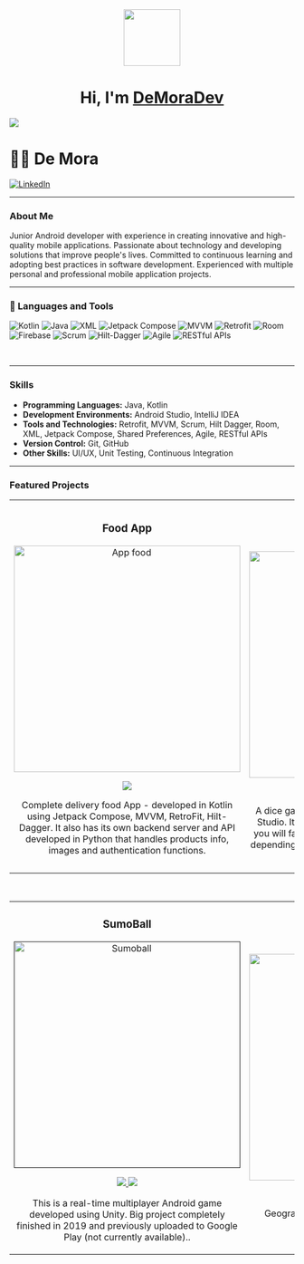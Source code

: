 <div align="center">
  <img src="https://media4.giphy.com/media/v1.Y2lkPTc5MGI3NjExdThtdm1mam1qNWhmZDU3ODU2Z2JqZzhkenlmOTZlbXprYWhtMTZzcyZlcD12MV9pbnRlcm5hbF9naWZfYnlfaWQmY3Q9cw/Y4bzv6DYbYzy8jDnoW/giphy.webp" width="100">
  <h1 align="center">Hi, I'm <a href="https://aristi.dev">DeMoraDev</a></h1>
</div>
<img src="https://github.com/user-attachments/assets/2b0a29d4-e465-4f09-a5fc-24f2109f3e3e">



# 🏄‍♂️ De Mora
[![LinkedIn](https://img.shields.io/badge/LinkedIn-DeMora-blue)](https://www.linkedin.com/in/julio-de-mora/)

---

### About Me

Junior Android developer with experience in creating innovative and high-quality mobile applications. Passionate about technology and developing solutions that improve people's lives. Committed to continuous learning and adopting best practices in software development. Experienced with multiple personal and professional mobile application projects.

---

### 🧰 Languages and Tools

![Kotlin](https://img.shields.io/badge/Kotlin-8b14f9.svg?style=for-the-badge&logo=openjdk&logoColor=white)
![Java](https://img.shields.io/badge/Java-007396.svg?style=for-the-badge&logo=java&logoColor=white)
![XML](https://img.shields.io/badge/XML-FF6600.svg?style=for-the-badge&logo=xml&logoColor=white)
![Jetpack Compose](https://img.shields.io/badge/Jetpack_Compose-4285F4.svg?style=for-the-badge&logo=jetpack-compose&logoColor=white)
![MVVM](https://img.shields.io/badge/MVVM-FFCA28.svg?style=for-the-badge&logo=android&logoColor=white)
![Retrofit](https://img.shields.io/badge/Retrofit-4DB33D.svg?style=for-the-badge&logo=android&logoColor=white)
![Room](https://img.shields.io/badge/Room-3DDC84.svg?style=for-the-badge&logo=android&logoColor=white)
![Firebase](https://img.shields.io/badge/Firebase-FFCA28.svg?style=for-the-badge&logo=firebase&logoColor=white)
![Scrum](https://img.shields.io/badge/Scrum-00BFFF.svg?style=for-the-badge&logo=scrum&logoColor=white)
![Hilt-Dagger](https://img.shields.io/badge/Hilt_Dagger-007396.svg?style=for-the-badge&logo=dagger&logoColor=white)
![Agile](https://img.shields.io/badge/Agile-32CD32.svg?style=for-the-badge&logo=agile&logoColor=white)
![RESTful APIs](https://img.shields.io/badge/RESTful_APIs-00599C.svg?style=for-the-badge&logo=api&logoColor=white)

<br />

---

### Skills

- **Programming Languages:** Java, Kotlin
- **Development Environments:** Android Studio, IntelliJ IDEA
- **Tools and Technologies:** Retrofit, MVVM, Scrum, Hilt Dagger, Room, XML, Jetpack Compose, Shared Preferences, Agile, RESTful APIs
- **Version Control:** Git, GitHub
- **Other Skills:** UI/UX, Unit Testing, Continuous Integration

---

### Featured Projects

<table>
<tr>
<td width="50%">
<h3 align="center">Food App </h3>
<div align="center">
<a href="https://github.com/DeMoraDev/my-food-app" target="_blank"><img src="https://github.com/user-attachments/assets/10a07355-a399-4742-a18b-248e605e3498" width="400" alt="App food"></a>
<p>
<a href="https://github.com/DeMoraDev/my-food-app" target="_blank">
<img src="https://img.shields.io/badge/CÓDIGO-ff9?style=for-the-badge&logo=github&logoColor=black">
</a>
</p>
<p>Complete delivery food App</strong> - developed in Kotlin using Jetpack Compose, MVVM, RetroFit, Hilt-Dagger. It also has its own backend server and API developed in Python that handles products info, images and authentication functions.</p>
</div>
                                                                                      
</td>

<td width="50%">
               <br>
<h3 align="center">Matatena</h3>
<div align="center">                                       
<a href="https://github.com/DeMoraDev/matatena" target="_blank"><img src="https://github.com/user-attachments/assets/dce9a3cc-4f46-40d4-8754-3ab9f8f29a3c" width="400" alt="Matatena"></a>
<br>
<p>
<a href="https://github.com/DeMoraDev/matatena" target="_blank">
<img src="https://img.shields.io/badge/C%C3%93DIGO-80ffaa?style=for-the-badge&logo=github&logoColor=black">
</a>
</p>
</p>A dice game made in Java and XML using Android Studio. It is a game of chance and strategy where you will face an AI opponent that varies in difficulty depending on the enemy. There's gambling and cats :)</p>

</div>                                                             
</table>                                                                                 
</div>
<br>

<table>
<tr>
<td width="50%">
<h3 align="center">SumoBall</h3>
<div align="center">
<a href="" target="_blank"><img src="https://github.com/user-attachments/assets/817b9249-e75f-4b46-b580-d7195de83570" width="400" alt="Sumoball"></a>
<p>
<a href="https://github.com/DeMoraDev/Sumoball" target="_blank">
<img src="https://img.shields.io/badge/CÓDIGO-ff9?style=for-the-badge&logo=github&logoColor=black">
</a>
<a href="https://www.youtube.com/watch?v=Fn4OgxTEeDo" target="_blank">
<img src="https://img.shields.io/badge/-Youtube-green?style=for-the-badge&color=fbfc40">
</a>
</p>
<p>This is a real-time multiplayer Android game developed using Unity. Big project completely finished in 2019 and previously uploaded to Google Play (not currently available)..</p>
</div>
                                                                                      
</td>       

<td width="50%">
<h3 align="center">Geography game</h3>
<div align="center">
<a href="https://github.com/DeMoraDev/Capitales" target="_blank"><img src="https://github.com/user-attachments/assets/e3ee9503-3242-43ab-b1ce-c10d416e06e0" width="400" alt="Capitales y banderas"></a>
<p>
<a href="https://github.com/DeMoraDev/Capitales" target="_blank">
<img src="https://img.shields.io/badge/C%C3%93DIGO-cfaae0?style=for-the-badge&logo=github&logoColor=black">
</a>
</p>
<p>Geography quiz game made with Java/XML in Android Studio.</p>
</div>
                                                                               
</td>  
</table>                                                                                 
</div>
<br>
